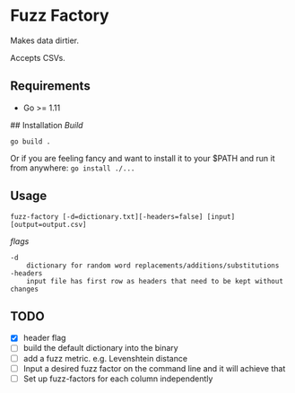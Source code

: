 # Fuzz Factory
Makes data dirtier.

Accepts CSVs.
## Requirements
- Go >= 1.11

## Installation
*Build*

`go build .`

Or if you are feeling fancy and want to install it to your $PATH and run it from anywhere:
`go install ./...`
## Usage
`fuzz-factory [-d=dictionary.txt][-headers=false] [input] [output=output.csv]`

*flags*

    -d
        dictionary for random word replacements/additions/substitutions
    -headers
        input file has first row as headers that need to be kept without changes



## TODO
- [x] header flag
- [ ] build the default dictionary into the binary
- [ ] add a fuzz metric. e.g. Levenshtein distance
- [ ] Input a desired fuzz factor on the command line and it will achieve that
- [ ] Set up fuzz-factors for each column independently

